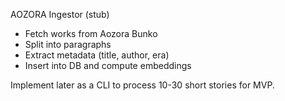 AOZORA Ingestor (stub)

- Fetch works from Aozora Bunko
- Split into paragraphs
- Extract metadata (title, author, era)
- Insert into DB and compute embeddings

Implement later as a CLI to process 10-30 short stories for MVP.

